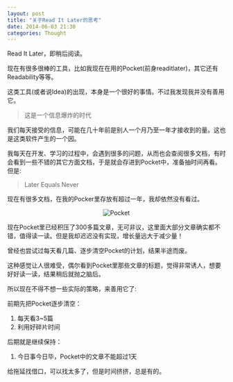 ```yaml
---
layout: post
title: "关于Read It Later的思考"
date: 2014-06-03 21:30
categories: Thought
---
```


Read It Later，即稍后阅读。

现在有很多很棒的工具，比如我现在在用的Pocket(前身readitlater)，其它还有Readability等等。

这类工具(或者说Idea)的出现，本身是一个很好的事情。不过我发现我并没有善用它。

> 这是一个信息爆炸的时代

我们每天接受的信息，可能在几十年前是别人一个月乃至一年才接收到的量。这也是这类软件产生的一个因。

我每天在开发、学习的过程中，会遇到很多的问题，从而也会查阅很多文档，有时会看到一些不错的其它方面文档，于是就会存进到Pocket中，准备抽时间再看。但是:

> Later Equals Never

现在有很多文档，在我的Pocker里存放有超过一年，我却依然没有看过。

<p align="center"><img src="https://tankywoo-wb.b0.upaiyun.com/read-it-later.png!small" alt="Pocket"></p>

现在Pocket里已经积压了300多篇文章，无可非议，这里面大部分文章确实都不错，值得读一读。但是我却迟迟没有实现，增长量远大于减少量！

曾经也尝试过每天看几篇、逐步清空Pocket的计划，结果半途而废。

这种感觉让人很难受，偶尔看到Pocket里那些文章的标题，觉得非常诱人，想要好好读一读，结果稍后就抛之脑后。

所以现在不得不想一些实际的策略，来善用它了:

前期先把Pocket逐步清空：

1. 每天看3~5篇
2. 利用好碎片时间

后期就是继续保持：

1. 今日事今日毕，Pocket中的文章不能超过1天


给拖延找借口，可以找太多了，但是时间挤挤，总是有的。
